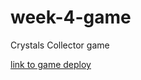 # week-4-game

Crystals Collector game

[link to game deploy](https://lit-plateau-48556.herokuapp.com/)
